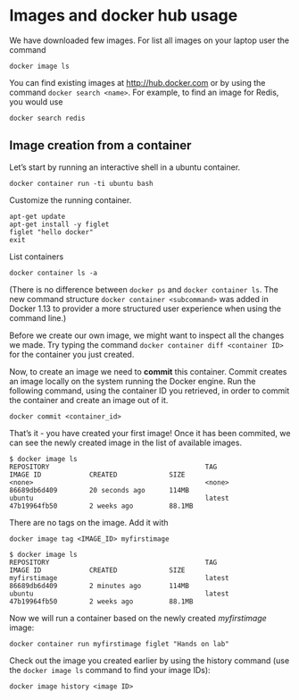 # Images and docker hub usage

We have downloaded few images. For list all images on your laptop user the command

```
docker image ls
```

You can find existing images at http://hub.docker.com
or by using the command `docker search <name>`. 
For example, to find an image for Redis, you would use 

```
docker search redis
```


## Image creation from a container

Let’s start by running an interactive shell in a ubuntu container.
```
docker container run -ti ubuntu bash
```

Customize the running container.

```
apt-get update
apt-get install -y figlet
figlet "hello docker"
exit
```

List containers
```
docker container ls -a
```

(There is no difference between `docker ps` and `docker container ls`.
The new command structure `docker container <subcommand>` was added in Docker 1.13 to provider a more structured user experience when using the command line.)


Before we create our own image, we might want to inspect all the changes we made. 
Try typing the command `docker container diff <container ID>` for the container you just created.

Now, to create an image we need to **commit** this container.
Commit creates an image locally on the system running the Docker engine.
Run the following command, using the container ID you retrieved, in order to commit the container and create an image out of it.

```
docker commit <container_id>
```

That’s it - you have created your first image! Once it has been commited, we can see the newly created image in the list of available images.

```
$ docker image ls
REPOSITORY                                       TAG                 IMAGE ID            CREATED             SIZE
<none>                                           <none>              86689db6d409        20 seconds ago      114MB
ubuntu                                           latest              47b19964fb50        2 weeks ago         88.1MB
```

There are no tags on the image. Add it with

```
docker image tag <IMAGE_ID> myfirstimage
```

```
$ docker image ls
REPOSITORY                                       TAG                 IMAGE ID            CREATED             SIZE
myfirstimage                                     latest              86689db6d409        2 minutes ago       114MB
ubuntu                                           latest              47b19964fb50        2 weeks ago         88.1MB
```

Now we will run a container based on the newly created *myfirstimage* image:

```
docker container run myfirstimage figlet "Hands on lab"
```


Check out the image you created earlier by using the history command (use the `docker image ls` command to find your image IDs):

```
docker image history <image ID>
```